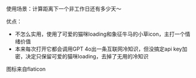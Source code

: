 使用场景：计算距离下一个非工作日还有多少天～

优点：
- 不怎么实用，使用了可爱的猫咪loading和象征牛马的小草icon，主打一个情绪价值
- 本来每次打开它都会调用GPT 4o出一条互联网冷知识，但没搞定api key加密，决定只保留可爱的猫咪loading，去掉了无用的冷知识

图标来自flaticon

